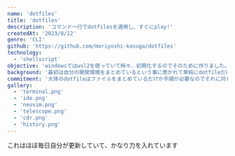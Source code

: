 ```yaml
---
name: 'dotfiles'
title: 'dotfiles'
description: 'コマンド一行でdotfilesを適用し、すぐにplay!'
createdAt: '2023/8/12'
genre: 'CLI'
github: 'https://github.com/moriyoshi-kasuga/dotfiles'
technology:
  - 'shellscript'
objective: 'windowsではwsl2を使っていて時々、初期化するのでそのために作りました。'
background: '最初は自分の開発環境をまとめているという事に惹かれて単純にdotfileだけを作っていました。'
commitment: '大体のdotfileはファイルをまとめているだけか手順が必要なのでそれに対して全部makeでできるようにしました'
gallery:
  - 'terminal.png'
  - 'ide.png'
  - 'neovim.png'
  - 'telescope.png'
  - 'cdr.png'
  - 'history.png'
---
```


これはほぼ毎日自分が更新していて、かなり力を入れています
